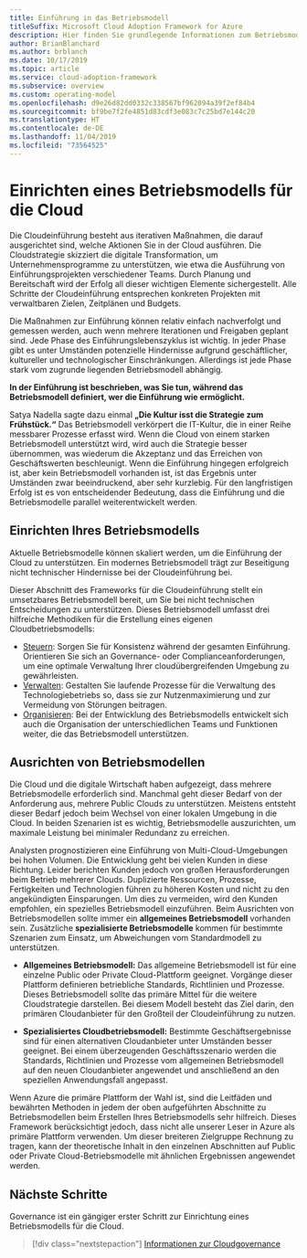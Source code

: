 ```yaml
---
title: Einführung in das Betriebsmodell
titleSuffix: Microsoft Cloud Adoption Framework for Azure
description: Hier finden Sie grundlegende Informationen zum Betriebsmodell des Frameworks für die Cloudeinführung.
author: BrianBlanchard
ms.author: brblanch
ms.date: 10/17/2019
ms.topic: article
ms.service: cloud-adoption-framework
ms.subservice: overview
ms.custom: operating-model
ms.openlocfilehash: d9e26d82dd0332c338567bf962094a39f2ef84b4
ms.sourcegitcommit: bf9be7f2fe4851d83cdf3e083c7c25bd7e144c20
ms.translationtype: HT
ms.contentlocale: de-DE
ms.lasthandoff: 11/04/2019
ms.locfileid: "73564525"
---
```

# <a name="establish-an-operating-model-for-the-cloud"></a>Einrichten eines Betriebsmodells für die Cloud

Die Cloudeinführung besteht aus iterativen Maßnahmen, die darauf ausgerichtet sind, welche Aktionen Sie in der Cloud ausführen. Die Cloudstrategie skizziert die digitale Transformation, um Unternehmensprogramme zu unterstützen, wie etwa die Ausführung von Einführungsprojekten verschiedener Teams. Durch Planung und Bereitschaft wird der Erfolg all dieser wichtigen Elemente sichergestellt. Alle Schritte der Cloudeinführung entsprechen konkreten Projekten mit verwaltbaren Zielen, Zeitplänen und Budgets.

Die Maßnahmen zur Einführung können relativ einfach nachverfolgt und gemessen werden, auch wenn mehrere Iterationen und Freigaben geplant sind. Jede Phase des Einführungslebenszyklus ist wichtig. In jeder Phase gibt es unter Umständen potenzielle Hindernisse aufgrund geschäftlicher, kultureller und technologischer Einschränkungen. Allerdings ist jede Phase stark vom zugrunde liegenden Betriebsmodell abhängig.

**In der Einführung ist beschrieben, was Sie tun, während das Betriebsmodell definiert, wer die Einführung wie ermöglicht.**

Satya Nadella sagte dazu einmal **„Die Kultur isst die Strategie zum Frühstück.“** Das Betriebsmodell verkörpert die IT-Kultur, die in einer Reihe messbarer Prozesse erfasst wird. Wenn die Cloud von einem starken Betriebsmodell unterstützt wird, wird auch die Strategie besser übernommen, was wiederum die Akzeptanz und das Erreichen von Geschäftswerten beschleunigt. Wenn die Einführung hingegen erfolgreich ist, aber kein Betriebsmodell vorhanden ist, ist das Ergebnis unter Umständen zwar beeindruckend, aber sehr kurzlebig. Für den langfristigen Erfolg ist es von entscheidender Bedeutung, dass die Einführung und die Betriebsmodelle parallel weiterentwickelt werden.

## <a name="establish-your-operating-model"></a>Einrichten Ihres Betriebsmodells

Aktuelle Betriebsmodelle können skaliert werden, um die Einführung der Cloud zu unterstützen. Ein modernes Betriebsmodell trägt zur Beseitigung nicht technischer Hindernisse bei der Cloudeinführung bei.

Dieser Abschnitt des Frameworks für die Cloudeinführung stellt ein umsetzbares Betriebsmodell bereit, um Sie bei nicht technischen Entscheidungen zu unterstützen. Dieses Betriebsmodell umfasst drei hilfreiche Methodiken für die Erstellung eines eigenen Cloudbetriebsmodells:

- [Steuern](../govern/index.md): Sorgen Sie für Konsistenz während der gesamten Einführung. Orientieren Sie sich an Governance- oder Complianceanforderungen, um eine optimale Verwaltung Ihrer cloudübergreifenden Umgebung zu gewährleisten.
- [Verwalten](../manage/index.md): Gestalten Sie laufende Prozesse für die Verwaltung des Technologiebetriebs so, dass sie zur Nutzenmaximierung und zur Vermeidung von Störungen beitragen.
- [Organisieren](../organize/index.md): Bei der Entwicklung des Betriebsmodells entwickelt sich auch die Organisation der unterschiedlichen Teams und Funktionen weiter, die das Betriebsmodell unterstützen.

## <a name="align-operating-models"></a>Ausrichten von Betriebsmodellen

Die Cloud und die digitale Wirtschaft haben aufgezeigt, dass mehrere Betriebsmodelle erforderlich sind. Manchmal geht dieser Bedarf von der Anforderung aus, mehrere Public Clouds zu unterstützen. Meistens entsteht dieser Bedarf jedoch beim Wechsel von einer lokalen Umgebung in die Cloud. In beiden Szenarien ist es wichtig, Betriebsmodelle auszurichten, um maximale Leistung bei minimaler Redundanz zu erreichen.

Analysten prognostizieren eine Einführung von Multi-Cloud-Umgebungen bei hohen Volumen. Die Entwicklung geht bei vielen Kunden in diese Richtung. Leider berichten Kunden jedoch von großen Herausforderungen beim Betrieb mehrerer Clouds. Duplizierte Ressourcen, Prozesse, Fertigkeiten und Technologien führen zu höheren Kosten und nicht zu den angekündigten Einsparungen. Um dies zu vermeiden, wird den Kunden empfohlen, ein spezielles Betriebsmodell einzuführen. Beim Ausrichten von Betriebsmodellen sollte immer ein **allgemeines Betriebsmodell** vorhanden sein. Zusätzliche **spezialisierte Betriebsmodelle** kommen für bestimmte Szenarien zum Einsatz, um Abweichungen vom Standardmodell zu unterstützen.

- **Allgemeines Betriebsmodell:** Das allgemeine Betriebsmodell ist für eine einzelne Public oder Private Cloud-Plattform geeignet. Vorgänge dieser Plattform definieren betriebliche Standards, Richtlinien und Prozesse. Dieses Betriebsmodell sollte das primäre Mittel für die weitere Cloudstrategie darstellen. Bei diesem Modell besteht das Ziel darin, den primären Cloudanbieter für den Großteil der Cloudeinführung zu nutzen.

- **Spezialisiertes Cloudbetriebsmodell:** Bestimmte Geschäftsergebnisse sind für einen alternativen Cloudanbieter unter Umständen besser geeignet. Bei einem überzeugenden Geschäftsszenario werden die Standards, Richtlinien und Prozesse vom allgemeinen Betriebsmodell auf den neuen Cloudanbieter angewendet und anschließend an den speziellen Anwendungsfall angepasst.

Wenn Azure die primäre Plattform der Wahl ist, sind die Leitfäden und bewährten Methoden in jedem der oben aufgeführten Abschnitte zu Betriebsmodellen beim Erstellen Ihres Betriebsmodells sehr hilfreich. Dieses Framework berücksichtigt jedoch, dass nicht alle unserer Leser in Azure als primäre Plattform verwenden. Um dieser breiteren Zielgruppe Rechnung zu tragen, kann der theoretische Inhalt in den einzelnen Abschnitten auf Public oder Private Cloud-Betriebsmodelle mit ähnlichen Ergebnissen angewendet werden.

## <a name="next-steps"></a>Nächste Schritte

Governance ist ein gängiger erster Schritt zur Einrichtung eines Betriebsmodells für die Cloud.

> [!div class="nextstepaction"]
> [Informationen zur Cloudgovernance](../govern/index.md)
